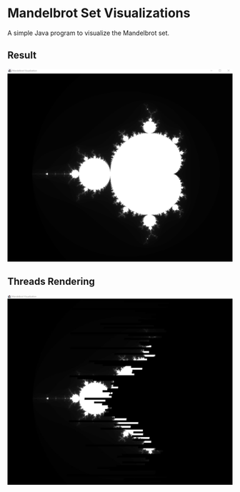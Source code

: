 
# Mandelbrot Set Visualizations

A simple Java program to visualize the Mandelbrot set.

## Result 
![![img.png]](img.png)


## Threads Rendering 
![img_1.png](img_1.png)
